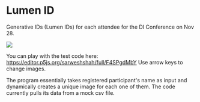 # Lumen ID
Generative IDs (Lumen IDs) for each attendee for the DI Conference on Nov 28.

![](https://github.com/sarweshshah/lumen-id/blob/main/sample/download.png)

You can play with the test code here:
https://editor.p5js.org/sarweshshah/full/F4SPgdMbY
Use arrow keys to change images.

The program essentially takes registered participant's name as input and dynamically creates a unique image for each one of them.
The code currently pulls its data from a mock csv file.